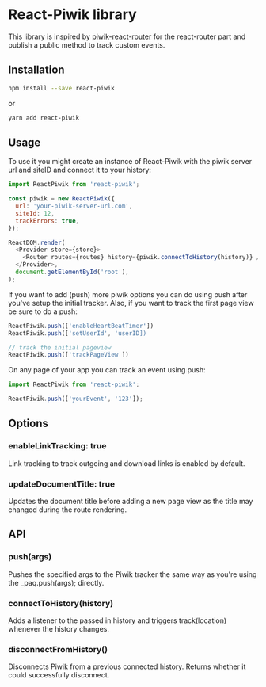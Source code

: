 # React-Piwik library

This library is inspired by [piwik-react-router](https://github.com/joernroeder/piwik-react-router) for the react-router part
and publish a public method to track custom events.

## Installation
```sh
npm install --save react-piwik
```
or
```sh
yarn add react-piwik
```

## Usage

To use it you might create an instance of React-Piwik with the piwik server url and siteID and connect it to your history:
```js
import ReactPiwik from 'react-piwik';

const piwik = new ReactPiwik({
  url: 'your-piwik-server-url.com',
  siteId: 12,
  trackErrors: true,
});

ReactDOM.render(
  <Provider store={store}>
    <Router routes={routes} history={piwik.connectToHistory(history)} />
  </Provider>,
  document.getElementById('root'),
);
```

If you want to add (push) more piwik options you can do using push after you've setup the initial tracker. Also, if you want to track the first page view be sure to do a push:

```js
ReactPiwik.push(['enableHeartBeatTimer'])
ReactPiwik.push(['setUserId', 'userID])

// track the initial pageview
ReactPiwik.push(['trackPageView'])
```

On any page of your app you can track an event using push:

```js
import ReactPiwik from 'react-piwik';

ReactPiwik.push(['yourEvent', '123']);
```

## Options
### enableLinkTracking: true
Link tracking to track outgoing and download links is enabled by default.

### updateDocumentTitle: true
Updates the document title before adding a new page view as the title may changed during the route rendering.

## API
### push(args)
Pushes the specified args to the Piwik tracker the same way as you're using the _paq.push(args); directly.

### connectToHistory(history)
Adds a listener to the passed in history and triggers track(location) whenever the history changes.

### disconnectFromHistory()
Disconnects Piwik from a previous connected history. Returns whether it could successfully disconnect.
